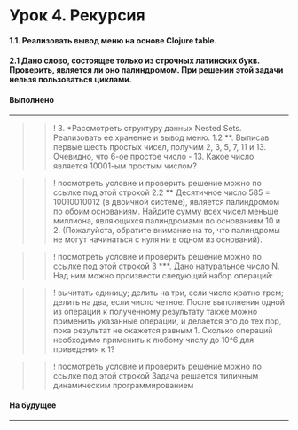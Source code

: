 # Урок 4. Рекурсия

#### 1.1. Реализовать вывод меню на основе Clojure table.

#### 2.1 Дано слово, состоящее только из строчных латинских букв. Проверить, является ли оно палиндромом. При решении этой задачи нельзя пользоваться циклами.

#### Выполнено
---------------------------------------------------------------------------------------------------------------
>> ! 3. *Рассмотреть структуру данных Nested Sets. Реализовать ее хранение и вывод меню.
1.2 **. Выписав первые шесть простых чисел, получим 2, 3, 5, 7, 11 и 13. Очевидно, что 6-ое простое число - 13.
Какое число является 10001-ым простым числом?

>> ! посмотреть условие и проверить решение можно по ссылке под этой строкой
2.2 ** Десятичное число 585 = 10010010012 (в двоичной системе), является палиндромом по обоим основаниям.
Найдите сумму всех чисел меньше миллиона, являющихся палиндромами по основаниям 10 и 2.
(Пожалуйста, обратите внимание на то, что палиндромы не могут начинаться с нуля ни в одном из оснований).

>> ! посмотреть условие и проверить решение можно по ссылке под этой строкой
3 ***. Дано натуральное число N. Над ним можно произвести следующий набор операций:

>> ! вычитать единицу;
делить на три, если число кратно трем;
делить на два, если число четное.
После выполнения одной из операций к полученному результату также можно применить указанные операции, и делается это до тех пор, пока результат не окажется равным 1.
Сколько операций необходимо применить к любому числу до 10^6 для приведения к 1?

>> ! посмотреть условие и проверить решение можно по ссылке под этой строкой
Задача решается типичным динамическим программированием

#### На будущее
---------------------------------------------------------------------------------------------------------------

